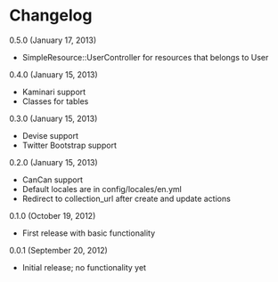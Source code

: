 # Changelog

0.5.0 (January 17, 2013)

* SimpleResource::UserController for resources that belongs to User

0.4.0 (January 15, 2013)

* Kaminari support
* Classes for tables

0.3.0 (January 15, 2013)

* Devise support
* Twitter Bootstrap support

0.2.0 (January 15, 2013)

* CanCan support
* Default locales are in config/locales/en.yml
* Redirect to collection_url after create and update actions

0.1.0 (October 19, 2012)

* First release with basic functionality

0.0.1 (September 20, 2012)

* Initial release; no functionality yet
